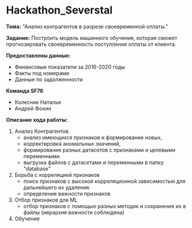 # Hackathon_Severstal
**Тема:** "Анализ контрагентов в разрезе своевременной оплаты."

**Задание:** Построить модель машинного обучения, которая сможет прогнозировать своевременность поступления оплаты от клиента.

**Предоставлены данные:**
- Финансовые показатели за 2016-2020 годы
- Факты под номерами
- Данные по задолженности

**Команда SF76**
 - Колесник Наталья
 - Андрей Фокин

**Описание хода работы:**

  1. Анализ Контрагентов 
     - анализ имеющихся признаков и формирование новых, 
     - корректировка аномальных значений, 
     - формирование разных датасетов с признаками и целевыми переменными.
     - выгрузка файлов с датасетами и переменными в папку "database"
  2. Борьба с корреляцией признаков 
     - поиск признаков с высокой корреляционной зависимостью для дальнейшего их удаления.
     - определение важности признаков
  3. Отбор признаков для ML
     - отбор признаков с помощью разных методик и сохранение их в файлы (иерархия важности соблюдена)
  4. Обучение
  


